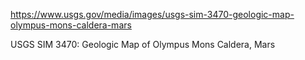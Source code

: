 https://www.usgs.gov/media/images/usgs-sim-3470-geologic-map-olympus-mons-caldera-mars

USGS SIM 3470: Geologic Map of Olympus Mons Caldera, Mars